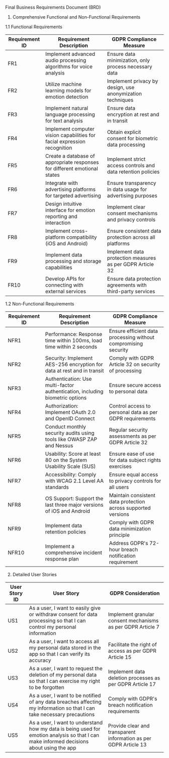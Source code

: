 Final Business Requirements Document (BRD)

1. Comprehensive Functional and Non-Functional Requirements

1.1 Functional Requirements

| Requirement ID | Requirement Description | GDPR Compliance Measure |
|----------------|-------------------------|--------------------------|
| FR1 | Implement advanced audio processing algorithms for voice analysis | Ensure data minimization, only process necessary data |
| FR2 | Utilize machine learning models for emotion detection | Implement privacy by design, use anonymization techniques |
| FR3 | Implement natural language processing for text analysis | Ensure data encryption at rest and in transit |
| FR4 | Implement computer vision capabilities for facial expression recognition | Obtain explicit consent for biometric data processing |
| FR5 | Create a database of appropriate responses for different emotional states | Implement strict access controls and data retention policies |
| FR6 | Integrate with advertising platforms for targeted advertising | Ensure transparency in data usage for advertising purposes |
| FR7 | Design intuitive interface for emotion reporting and interaction | Implement clear consent mechanisms and privacy controls |
| FR8 | Implement cross-platform compatibility (iOS and Android) | Ensure consistent data protection across all platforms |
| FR9 | Implement data processing and storage capabilities | Implement data protection measures as per GDPR Article 32 |
| FR10 | Develop APIs for connecting with external services | Ensure data protection agreements with third-party services |

1.2 Non-Functional Requirements

| Requirement ID | Requirement Description | GDPR Compliance Measure |
|----------------|-------------------------|--------------------------|
| NFR1 | Performance: Response time within 100ms, load time within 2 seconds | Ensure efficient data processing without compromising security |
| NFR2 | Security: Implement AES-256 encryption for data at rest and in transit | Comply with GDPR Article 32 on security of processing |
| NFR3 | Authentication: Use multi-factor authentication, including biometric options | Ensure secure access to personal data |
| NFR4 | Authorization: Implement OAuth 2.0 and OpenID Connect | Control access to personal data as per GDPR requirements |
| NFR5 | Conduct monthly security audits using tools like OWASP ZAP and Nessus | Regular security assessments as per GDPR Article 32 |
| NFR6 | Usability: Score at least 80 on the System Usability Scale (SUS) | Ensure ease of use for data subject rights exercises |
| NFR7 | Accessibility: Comply with WCAG 2.1 Level AA standards | Ensure equal access to privacy controls for all users |
| NFR8 | OS Support: Support the last three major versions of iOS and Android | Maintain consistent data protection across supported versions |
| NFR9 | Implement data retention policies | Comply with GDPR data minimization principle |
| NFR10 | Implement a comprehensive incident response plan | Address GDPR's 72-hour breach notification requirement |

2. Detailed User Stories

| User Story ID | User Story | GDPR Consideration |
|---------------|------------|---------------------|
| US1 | As a user, I want to easily give or withdraw consent for data processing so that I can control my personal information | Implement granular consent mechanisms as per GDPR Article 7 |
| US2 | As a user, I want to access all my personal data stored in the app so that I can verify its accuracy | Facilitate the right of access as per GDPR Article 15 |
| US3 | As a user, I want to request the deletion of my personal data so that I can exercise my right to be forgotten | Implement data deletion processes as per GDPR Article 17 |
| US4 | As a user, I want to be notified of any data breaches affecting my information so that I can take necessary precautions | Comply with GDPR's breach notification requirements |
| US5 | As a user, I want to understand how my data is being used for emotion analysis so that I can make informed decisions about using the app | Provide clear and transparent information as per GDPR Article 13